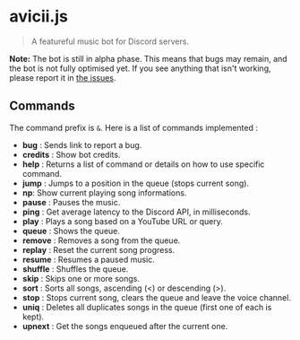 # avicii.js

> A featureful music bot for Discord servers.

**Note:** The bot is still in alpha phase. This means that bugs may remain, and the bot is not fully optimised yet. If you see anything that isn't working, please report it in [the issues](https://github.com/xXDarioXx/avicii.js/issues).

## Commands
The command prefix is `&`. Here is a list of commands implemented :

- **bug** : Sends link to report a bug. 
- **credits** : Show bot credits. 
- **help** : Returns a list of command or details on how to use specific command. 
- **jump** : Jumps to a position in the queue (stops current song). 
- **np**: Show current playing song informations. 
- **pause** : Pauses the music. 
- **ping** : Get average latency to the Discord API, in milliseconds. 
- **play** : Plays a song based on a YouTube URL or query. 
- **queue** : Shows the queue. 
- **remove** : Removes a song from the queue. 
- **replay** : Reset the current song progress. 
- **resume** : Resumes a paused music. 
- **shuffle** : Shuffles the queue. 
- **skip** : Skips one or more songs. 
- **sort** : Sorts all songs, ascending (<) or descending (>). 
- **stop** : Stops current song, clears the queue and leave the voice channel. 
- **uniq** : Deletes all duplicates songs in the queue (first one of each is kept). 
- **upnext** : Get the songs enqueued after the current one.
